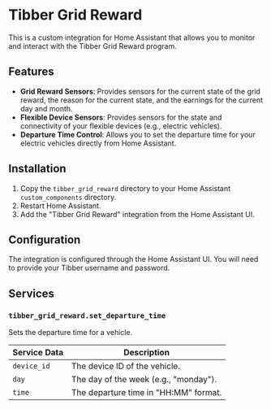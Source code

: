 # Tibber Grid Reward

This is a custom integration for Home Assistant that allows you to monitor and interact with the Tibber Grid Reward program.

## Features

- **Grid Reward Sensors**: Provides sensors for the current state of the grid reward, the reason for the current state, and the earnings for the current day and month.
- **Flexible Device Sensors**: Provides sensors for the state and connectivity of your flexible devices (e.g., electric vehicles).
- **Departure Time Control**: Allows you to set the departure time for your electric vehicles directly from Home Assistant.

## Installation

1. Copy the `tibber_grid_reward` directory to your Home Assistant `custom_components` directory.
2. Restart Home Assistant.
3. Add the "Tibber Grid Reward" integration from the Home Assistant UI.

## Configuration

The integration is configured through the Home Assistant UI. You will need to provide your Tibber username and password.

## Services

### `tibber_grid_reward.set_departure_time`

Sets the departure time for a vehicle.

| Service Data | Description                                 |
|--------------|---------------------------------------------|
| `device_id`  | The device ID of the vehicle.               |
| `day`        | The day of the week (e.g., "monday").       |
| `time`       | The departure time in "HH:MM" format.       |


